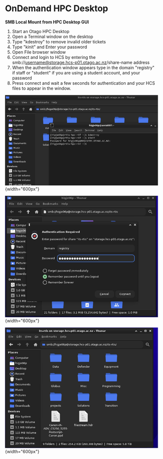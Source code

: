 # OnDemand HPC Desktop

**SMB Local Mount from HPC Desktop GUI**  

  1. Start an Otago HPC Desktop 
  2. Open a Terminal window on the desktop
  3. Type "kdestroy" to remove invalid older tickets
  4. Type "kinit" and Enter your password 
  5. Open File browser window  
  6. Connect and login to HCS by entering the smb://username@storage.hcs-p01.otago.ac.nz/share-name address  
  7. When the authentication window appears type in the domain "registry" if staff or "student" if you are using a student account, and your password  
  8. Press connect and wait a few seconds for authentication and your HCS files to appear in the window.  

![Connecting to HCS - create kerberos ticket with `kinit`](/assets/images/kinit.png){width="600px"}






![Connect to HCS - authenticating using samba in the file browser](/assets/images/smbauth.png){width="600px"}





![Connect to HCS - browsing hcs files in file browser](/assets/images/files.png){width="600px"}

